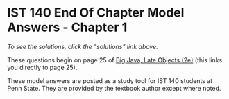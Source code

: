 # IST 140 End Of Chapter Model Answers - Chapter 1

*To see the solutions, click the "solutions" link above.*

These questions begin on page 25 of [Big Java, Late Objects (2e)](https://ebookcentral.proquest.com/lib/pensu/reader.action?docID=2055777&ppg=25) (this links you directly to page 25).

These model answers are posted as a study tool for IST 140 students at Penn State. They are provided by the textbook author except where noted.
